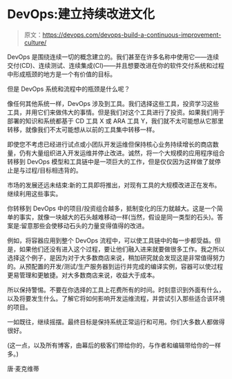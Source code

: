 # DevOps:建立持续改进文化

> 原文：<https://devops.com/devops-build-a-continuous-improvement-culture/>

DevOps 是围绕连续一切的概念建立的。我们甚至在许多名称中使用它——连续交付(CD)、连续测试、连续集成(CI)——并且想要改进在你的软件交付系统和过程中形成瓶颈的地方是一个有价值的目标。

但是 DevOps 系统和流程中的瓶颈是什么呢？

像任何其他系统一样，DevOps 涉及到工具。我们选择这些工具，投资学习这些工具，并用它们来做伟大的事情。但是我们对这个工具进行了投资。如果我们用于部署的知识和系统都基于 CD 工具 X 或 ARA 工具 Y，我们就不太可能想从它那里转移，就像我们不太可能想从以前的工具集中转移一样。

即使您不考虑已经进行试点或小团队开发运维但保持核心业务持续增长的商店数量，仍有大量组织进入开发运维并停止改进。诚然，将一个大规模的应用程序组合转移到 DevOps 模型和工具链中是一项巨大的工作，但是仅仅因为这样做了就停止是与过程/目标相违背的。

市场的发展还远未结束:新的工具即将推出，对现有工具的大规模改进正在发布。继续利用这些事实。

你转移到 DevOps 中的项目/投资组合越多，抵制变化的压力就越大。这是一个简单的事实，就像一块越大的石头越难移动一样(当然，假设是同一类型的石头)。答案是:留意那些会使移动石头的力量变得值得的改进。

例如，将容器应用到整个 DevOps 流程中，可以使工具链中的每一步都受益。但是，如果他们还没有进入这个过程，要让他们融入进来就要做很多工作。我之所以选择这个例子，是因为对于大多数商店来说，稍加研究就会发现这是非常值得努力的。从预配置的开发/测试/生产服务器到运行并完成的编译实例，容器可以使过程更易管理和更敏捷。对大多数商店来说，收益大于成本。

所以保持警惕。不要在你选择的工具上花费所有的时间。时刻意识到外面有什么，以及将要发生什么。了解它将如何影响开发运维流程，并尝试引入那些适合该环境的项目。

一如既往，继续摇摆。最终目标是保持系统正常运行和可用。你们大多数人都做得很好。

(这一点，以及所有博客，由幕后的极客们带给你的，与作者和编辑带给你的一样多。)

唐·麦克维蒂